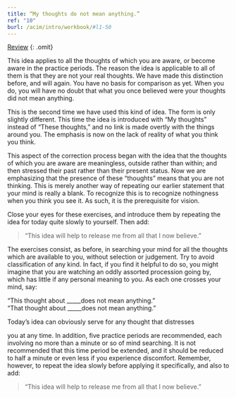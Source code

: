 ```yaml
---
title: “My thoughts do not mean anything.”
ref: "10"
burl: /acim/intro/workbook/#l1-50
---
```


<a class="hide-review" href="/workbook/l052/#l010">Review</a>
{: .omit}

This idea applies to all the thoughts of which you are aware, or become
aware in the practice periods. The reason the idea is applicable to all
of them is that they are not your real thoughts. We have made this
distinction before, and will again. You have no basis for comparison as
yet. When you do, you will have no doubt that what you once believed
were your thoughts did not mean anything.

This is the second time we have used this kind of idea. The form is only
slightly different. This time the idea is introduced with “My thoughts”
instead of “These thoughts,” and no link is made overtly with the things
around you. The emphasis is now on the lack of reality of what you think
you think.

This aspect of the correction process began with the idea that the
thoughts of which you are aware are meaningless, outside rather than
within; and then stressed their past rather than their present status.
Now we are emphasizing that the presence of these “thoughts” means that
you are not thinking. This is merely another way of repeating our
earlier statement that your mind is really a blank. To recognize this is
to recognize nothingness when you think you see it. As such, it is the
prerequisite for vision.

Close your eyes for these exercises, and introduce them by repeating the
idea for today quite slowly to yourself. Then add:

> “This idea will help to release me from all that I now believe.”

The exercises consist, as before, in searching your mind for all the
thoughts which are available to you, without selection or judgement. Try
to avoid classification of any kind. In fact, if you find it helpful to
do so, you might imagine that you are watching an oddly assorted
procession going by, which has little if any personal meaning to you. As
each one crosses your mind, say:

“This thought about \_\_\_\_\_does not mean anything.”<br/>
“That thought about \_\_\_\_\_does not mean anything.”

Today’s idea can obviously serve for any thought that distresses

you at any time. In addition, five practice periods are recommended,
each involving no more than a minute or so of mind searching. It is not
recommended that this time period be extended, and it should be reduced
to half a minute or even less if you experience discomfort. Remember,
however, to repeat the idea slowly before applying it specifically, and
also to add:

> “This idea will help to release me from all that I now believe.”

